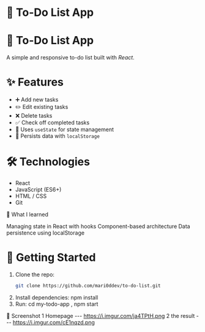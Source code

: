 # 📝 To-Do List App

# 📝 To-Do List App

A simple and responsive to-do list built with *React*.



# ✨ Features
- ➕ Add new tasks
- ✏️ Edit existing tasks
- ❌ Delete tasks
- ✅ Check off completed tasks
- 🧠 Uses `useState` for state management
- 💾 Persists data with `localStorage`



# 🛠️ Technologies
- React
- JavaScript (ES6+)
- HTML / CSS
- Git

🧠 What I learned

Managing state in React with hooks
Component-based architecture
Data persistence using localStorage

# 🚀 Getting Started
1. Clone the repo:
   ```bash
   git clone https://github.com/mari0ddev/to-do-list.git

2. Install dependencies: npm install
3. Run: cd my-todo-app  , npm start

📸 Screenshot
1 Homepage --- https://i.imgur.com/ja4TPtH.png
2 the result --- https://i.imgur.com/cE1nqzd.png

   
  
